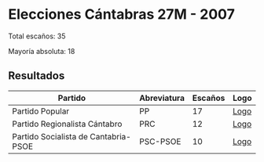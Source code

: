 # Elecciones Cántabras 27M - 2007

Total escaños: 35

Mayoría absoluta: 18

## Resultados

| Partido | Abreviatura | Escaños | Logo |
| - | - | - | - |
| Partido Popular | PP | 17 | [Logo](https://github.com/playzzz/Pactos/blob/master/Logos/PP.jpg?raw=true)
| Partido Regionalista Cántabro | PRC | 12 | [Logo](https://github.com/playzzz/Pactos/blob/master/Logos/PRC.jpg?raw=true)
| Partido Socialista de Cantabria-PSOE | PSC-PSOE | 10 | [Logo](https://github.com/playzzz/Pactos/blob/master/Logos/PSOE.jpg?raw=true)
